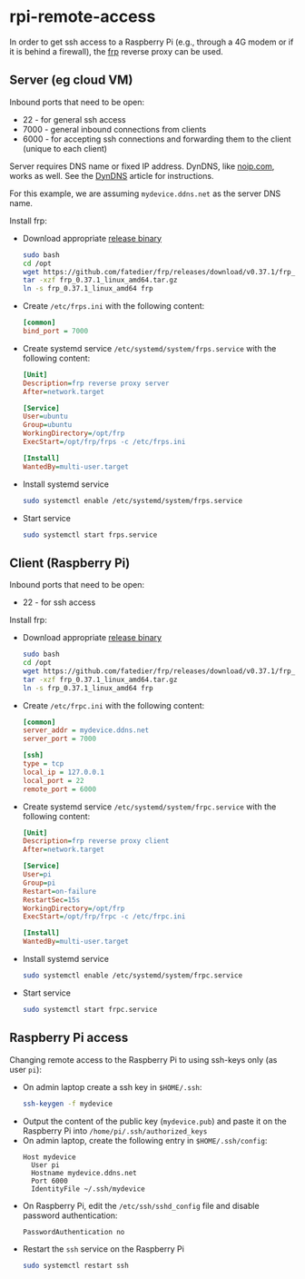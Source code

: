 # rpi-remote-access
In order to get ssh access to a Raspberry Pi (e.g., through a 4G modem or if it is behind a firewall), the [frp](https://github.com/fatedier/frp/) reverse proxy can be used.

## Server (eg cloud VM)

Inbound ports that need to be open:

* 22 - for general ssh access
* 7000 - general inbound connections from clients
* 6000 - for accepting ssh connections and forwarding them to the client (unique to each client)

Server requires DNS name or fixed IP address. DynDNS, like [noip.com](https://noip.com/), 
works as well. See the [DynDNS](dyndns.md) article for instructions.

For this example, we are assuming `mydevice.ddns.net` as the server DNS name.

Install frp:
* Download appropriate [release binary](https://github.com/fatedier/frp/releases/tag/v0.37.1)
  ```bash
  sudo bash
  cd /opt
  wget https://github.com/fatedier/frp/releases/download/v0.37.1/frp_0.37.1_linux_amd64.tar.gz
  tar -xzf frp_0.37.1_linux_amd64.tar.gz
  ln -s frp_0.37.1_linux_amd64 frp
  ```

* Create `/etc/frps.ini` with the following content:
  ```ini
  [common]
  bind_port = 7000
  ```
  
* Create systemd service `/etc/systemd/system/frps.service` with the following content:

  ```ini
  [Unit]
  Description=frp reverse proxy server
  After=network.target
  
  [Service]
  User=ubuntu
  Group=ubuntu
  WorkingDirectory=/opt/frp
  ExecStart=/opt/frp/frps -c /etc/frps.ini
  
  [Install]
  WantedBy=multi-user.target
  ```
  
* Install systemd service
  ```bash
  sudo systemctl enable /etc/systemd/system/frps.service
  ```
  
* Start service
  ```bash
  sudo systemctl start frps.service
  ```

## Client (Raspberry Pi)

Inbound ports that need to be open:

* 22 - for ssh access

Install frp:
* Download appropriate [release binary](https://github.com/fatedier/frp/releases/tag/v0.37.1)
  ```bash
  sudo bash
  cd /opt
  wget https://github.com/fatedier/frp/releases/download/v0.37.1/frp_0.37.1_linux_amd64.tar.gz
  tar -xzf frp_0.37.1_linux_amd64.tar.gz
  ln -s frp_0.37.1_linux_amd64 frp
  ```

* Create `/etc/frpc.ini` with the following content:
  ```ini
  [common]
  server_addr = mydevice.ddns.net
  server_port = 7000
  
  [ssh]
  type = tcp
  local_ip = 127.0.0.1
  local_port = 22
  remote_port = 6000
  ```
  
* Create systemd service `/etc/systemd/system/frpc.service` with the following content:

  ```ini
  [Unit]
  Description=frp reverse proxy client
  After=network.target
  
  [Service]
  User=pi
  Group=pi
  Restart=on-failure
  RestartSec=15s
  WorkingDirectory=/opt/frp
  ExecStart=/opt/frp/frpc -c /etc/frpc.ini
  
  [Install]
  WantedBy=multi-user.target
  ```
  
* Install systemd service
  ```bash
  sudo systemctl enable /etc/systemd/system/frpc.service
  ```
  
* Start service
  ```bash
  sudo systemctl start frpc.service
  ```

## Raspberry Pi access
Changing remote access to the Raspberry Pi to using ssh-keys only (as user `pi`):
* On admin laptop create a ssh key in `$HOME/.ssh`:
  ```bash
  ssh-keygen -f mydevice
  ```
* Output the content of the public key (`mydevice.pub`) and paste it on the Raspberry Pi into `/home/pi/.ssh/authorized_keys`
* On admin laptop, create the following entry in `$HOME/.ssh/config`:
  ```
  Host mydevice
    User pi
    Hostname mydevice.ddns.net
    Port 6000
    IdentityFile ~/.ssh/mydevice
  ```
* On Raspberry Pi, edit the `/etc/ssh/sshd_config` file and disable password authentication:
  ```
  PasswordAuthentication no
  ```
* Restart the `ssh` service on the Raspberry Pi
  ```bash
  sudo systemctl restart ssh
  ```

